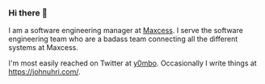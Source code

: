 ### Hi there 👋

I am a software engineering manager at [Maxcess](https://www.maxcessintl.com/). I serve the software engineering team who are a badass team connecting all the different systems at Maxcess.

I'm most easily reached on Twitter at [y0mbo](https://twitter.com/y0mbo). Occasionally I write things at https://johnuhri.com/.
<!--
**y0mbo/y0mbo** is a ✨ _special_ ✨ repository because its `README.md` (this file) appears on your GitHub profile.

Here are some ideas to get you started:

- 🔭 I’m currently working on ...
- 🌱 I’m currently learning ...
- 👯 I’m looking to collaborate on ...
- 🤔 I’m looking for help with ...
- 💬 Ask me about ...
- 📫 How to reach me: ...
- 😄 Pronouns: ...
- ⚡ Fun fact: ...
-->
